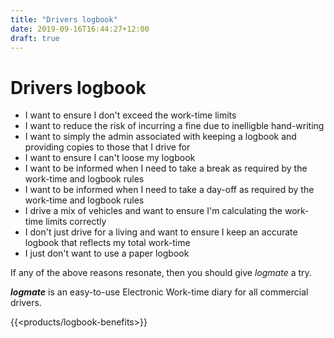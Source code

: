```yaml
---
title: "Drivers logbook"
date: 2019-09-16T16:44:27+12:00
draft: true
---
```

# Drivers logbook

- I want to ensure I don't exceed the work-time limits
- I want to reduce the risk of incurring a fine due to inelligble hand-writing
- I want to simply the admin associated with keeping a logbook and providing copies to those that I drive for
- I want to ensure I can't loose my logbook
- I want to be informed when I need to take a break as required by the work-time and logbook rules
- I want to be informed when I need to take a day-off as required by the work-time and logbook rules
- I drive a mix of vehicles and want to ensure I'm calculating the work-time limits correctly
- I don't just drive for a living and want to ensure I keep an accurate logbook that reflects my total work-time
- I just don't want to use a paper logbook

If any of the above reasons resonate, then you should give _logmate_ a try.

**_logmate_** is an easy-to-use Electronic Work-time diary for all commercial drivers.



{{<products/logbook-benefits>}}



 